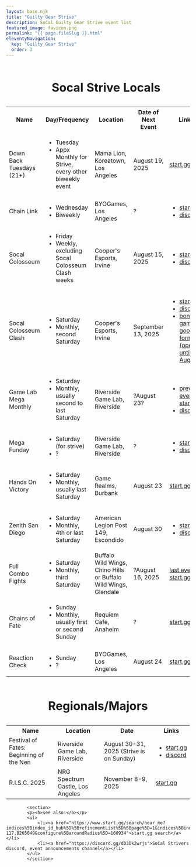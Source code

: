 ```yaml
---
layout: base.njk
title: "Guilty Gear Strive"
description: SoCal Guilty Gear Strive event list
featured_image: favicon.png
permalink: "{{ page.fileSlug }}.html"
eleventyNavigation:
  key: "Guilty Gear Strive"
  order: 3
---
```


<table class="events">
			<caption><h1>Socal Strive Locals</h1></caption>
			  <tr>
				<th>Name</th>
				<th>Day/Frequency</th>
				<th>Location</th>
				<th>Date of Next Event</th>
				<th>Links</th>
			  </tr>
			  <tr>
				<td>Down Back Tuesdays (21+)</td>
				<td>
					<ul>
						<li>Tuesday</li>
						<li>Appx Monthly for Strive, every other biweekly event</li>
					</ul>
					</td>
				<td>Mama Lion, Koreatown, Los Angeles</td>
				<td>August 19, 2025</td>
				<td><a href="https://www.start.gg/DBT">start.gg</a></td>
			  </tr>
			  <tr>
				<td>Chain Link</td>
				<td>
					<ul>
						<li>Wednesday</li>
						<li>Biweekly</li>
					</ul>
					</td>
				<td>BYOGames, Los Angeles</td>
				<td>?</td>
				<td>
					<ul>
						<li><a href="https://start.gg/clinkhh1">start.gg</a></li>
						<li><a href="https://discord.gg/kE5JQSuzsa">discord</a></li>
					</ul>
					</td>
			  </tr>
			  <tr>
				<td>Socal Colosseum</td>
				<td>
					<ul>
						<li>Friday</li>
						<li>Weekly, excluding Socal Colosseum Clash weeks</li>
					</ul>
					</td>
				<td>Cooper's Esports, Irvine</td>
				<td>August 15, 2025</td>
				<td>
					<ul>
						<li><a href="https://www.start.gg/socalcolosseum">start.gg</a></li>
						<li><a href="https://discord.gg/p7bQE3JXdK">discord</a></li>
					</ul>
					</td>
			  </tr>
			  <tr>
				<td>Socal Colosseum Clash</td>
				<td>
					<ul>
						<li>Saturday</li>
						<li>Monthly, second Saturday</li>
					</ul>
					</td>
				<td>Cooper's Esports, Irvine</td>
				<td>September 13, 2025</td>
				<td>
					<ul>
						<li><a href="https://www.start.gg/socalclash">start.gg</a></li>
						<li><a href="https://discord.gg/p7bQE3JXdK">discord</a></li>
						<li><a href="https://forms.gle/E9MjiU2mQy76dGdG7">bonus game google form (open until Aug 15)</a></li>
					</ul>
					</td>
			  </tr>
			  <tr>
				<td>Game Lab Mega Monthly</td>
				<td>
					<ul>
						<li>Saturday</li>
						<li>Monthly, usually second to last Saturday</li>
					</ul>
					</td>
				<td>Riverside Game Lab, Riverside</td>
				<td>?August 23?</td>
				<td>
					<ul>
						<li><a href="https://start.gg/glmm21">previous event start.gg</a></li>
						<li><a href="https://discord.gg/sRHQcfR">discord</a></li>
					</ul>
					</td>
			  </tr>
			  <tr>
				<td>Mega Funday</td>
				<td>
					<ul>
						<li>Saturday (for strive)</li>
						<li>?</li>
					</ul>
					</td>
				<td>Riverside Game Lab, Riverside</td>
				<td>?</td>
				<td>
					<ul>
						<li><a href="https://start.gg/megafunday">start.gg</a></li>
						<li><a href="https://discord.gg/sRHQcfR">discord</a></li>
					</ul>
					</td>
			  </tr>
			  <tr>
				<td>Hands On Victory</td>
				<td>
					<ul>
						<li>Saturday</li>
						<li>Monthly, usually last Saturday</li>
					</ul>
					</td>
				<td>Game Realms, Burbank</td>
				<td>August 23</td>
				<td><a href="start.gg/hov">start.gg</a></td> 
			  </tr>
			  <tr>
				<td>Zenith San Diego</td>
				<td>
					<ul>
						<li>Saturday</li>
						<li>Monthly, 4th or last Saturday</li>
					</ul>
					</td>
				<td>American Legion Post 149, Escondido</td>
				<td>August 30</td>
				<td>
					<ul>
						<li><a href="https://www.start.gg/tournament/zenith-san-diego-43-a-local-reborn/details">start.gg</a></li>
						<li><a href="https://discord.gg/7bWeA7kHZj">discord</a></li>
					</ul>
					</td>
			  </tr>		
			  <tr>
				<td>Full Combo Fights</td>
				<td>
					<ul>
						<li>Saturday</li>
						<li>Monthly, third Saturday</li>
					</ul>
					</td>
				<td>Buffalo Wild Wings, Chino Hills or Buffalo Wild Wings, Glendale</td>
				<td>?August 16, 2025</td>
				<td><a href="https://www.start.gg/tournament/full-combo-fights-at-buffalo-wild-wings-chino-hills-july/details">last event start.gg</a></td>
			  </tr>	
			  <tr>
				<td>Chains of Fate</td>
				<td>
					<ul>
						<li>Sunday</li>
						<li>Monthly, usually first or second Sunday</li>
					</ul>
					</td>
				<td>Requiem Cafe, Anaheim</td>
				<td>?</td>
				<td><a href="https://www.start.gg/CoFMonthly">start.gg</a></td>
			  </tr>
					<tr>
						<td>Reaction Check</td>
						<td><ul><li>Sunday</li><li>?</li></ul></td>
						<td>BYOGames, Los Angeles</td>
						<td>August 24</td>
						<td><a href="https://www.start.gg/tournament/reaction-check-4/details">start.gg</a></td>
			</table>		
			<table class="events">
			<caption><h1>Regionals/Majors</h1></caption>
			  <tr>
				<th>Name</th>
				<th>Location</th>
				<th>Date</th>
				<th>Links</th>
			  </tr>
			  <tr>
				<td>Festival of Fates: Beginning of the Nen</td>
				<td>Riverside Game Lab, Riverside</td>
				<td>August 30-31, 2025 (Strive is on Sunday)</td>
				<td>
					<ul>
						<li><a href="https://www.start.gg/fofates">start.gg</a></li>
						<li><a href="https://discord.gg/sRHQcfR">discord</a></li>
					</ul>
					</td>
			  </tr>
			  <tr>
				<td>R.I.S.C. 2025</td>
				<td>NRG Spectrum Castle, Los Angeles</td>
				<td>November 8-9, 2025</td>
				<td><a href="https://start.gg/RISC2025">start.gg</a></td>
			  </tr>
			</table>
			
			<section>
			<p><b>see also:</b></p>
			<ul>
				<li><a href="https://www.start.gg/search/near_me?indices%5Bindex_id_hub%5D%5BrefinementList%5D%5Bpage%5D=1&indices%5Bindex_id_hub%5D%5Bpage%5D=1&indices%5Bindex_id_hub%5D%5Brange%5D%5Bpage%5D=1&refinementList%5Bevents.videogame.id%5D=33945&refinementList%5Bstate%5D%5B0%5D=1&page=1&configure%5BhitsPerPage%5D=10&configure%5Bfilters%5D=profileType%3Atournament&configure%5BaroundLatLngViaIP%5D=false&configure%5BaroundLatLng%5D=33.6845673%2C%20-117.8265049&configure%5BaroundRadius%5D=160934">start.gg search</a></li>
				<li><a href="https://discord.gg/dD3Dk2wrjs">SoCal Strivers discord, event announcements channel</a></li>
			</ul>
			</section>